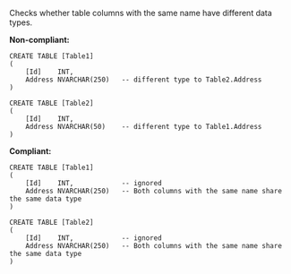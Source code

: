 Checks whether table columns with the same name have different data types.

**Non-compliant:**

```tsql
CREATE TABLE [Table1]
(
    [Id]    INT,
    Address NVARCHAR(250)   -- different type to Table2.Address
)

CREATE TABLE [Table2]
(
    [Id]    INT,
    Address NVARCHAR(50)    -- different type to Table1.Address
)
```

**Compliant:**

```tsql
CREATE TABLE [Table1]
(
    [Id]    INT,            -- ignored
    Address NVARCHAR(250)   -- Both columns with the same name share the same data type
)

CREATE TABLE [Table2]
(
    [Id]    INT,            -- ignored
    Address NVARCHAR(250)   -- Both columns with the same name share the same data type
)
```
